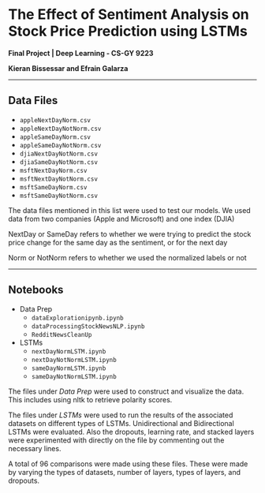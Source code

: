 # The Effect of Sentiment Analysis on Stock Price Prediction using LSTMs
**Final Project | Deep Learning - CS-GY 9223**

**Kieran Bissessar and Efrain Galarza**

---

## Data Files
* `appleNextDayNorm.csv` 
* `appleNextDayNotNorm.csv`
* `appleSameDayNorm.csv`
* `appleSameDayNotNorm.csv`
* `djiaNextDayNotNorm.csv`
* `djiaSameDayNotNorm.csv`
* `msftNextDayNorm.csv`
* `msftNextDayNotNorm.csv`
* `msftSameDayNorm.csv`
* `msftSameDayNotNorm.csv`

The data files mentioned in this list were used to test our models. We used data from two companies (Apple and Microsoft) and one index (DJIA)

NextDay or SameDay refers to whether we were trying to predict the stock price change for the same day as the sentiment, or for the next day

Norm or NotNorm refers to whether we used the normalized labels or not 

---

## Notebooks
* Data Prep
	* `dataExplorationipynb.ipynb`
	* `dataProcessingStockNewsNLP.ipynb`
	* `RedditNewsCleanUp`
* LSTMs
	* `nextDayNormLSTM.ipynb`
	* `nextDayNotNormLSTM.ipynb`
	* `sameDayNormLSTM.ipynb`
	* `sameDayNotNormLSTM.ipynb`

The files under *Data Prep* were used to construct and visualize the data. This includes using nltk to retrieve polarity scores.

The files under *LSTMs* were used to run the results of the associated datasets on different types of LSTMs. Unidirectional and Bidirectional LSTMs were evaluated. Also the dropouts, learning rate, and stacked layers were experimented with directly on the file by commenting out the necessary lines.

A total of 96 comparisons were made using these files. These were made by varying the types of datasets, number of layers, types of layers, and dropouts.
